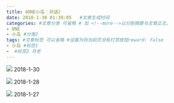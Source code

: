 ```yaml
---
title: 《ONE小岛：对话》
date: 2018-1-30 01:39:05   #文章生成时间
categories: #文章分类 可省略 # 加 <!--more-->以分割摘要与文章正文。
- ONE
- 小岛 #分类2
tags: #文章标签 可以省略 #设置为则当前页没有打赏按钮reward: false
- 小岛 #标签1
-  #标签2 月老
---
```

![](https://i.imgur.com/XkMe4fC.jpg)
2018-1-30

![](https://i.imgur.com/wt3GDcY.jpg)
2018-1-28

<!--more-->

![](https://i.imgur.com/biCHLWa.jpg)
2018-1-27










